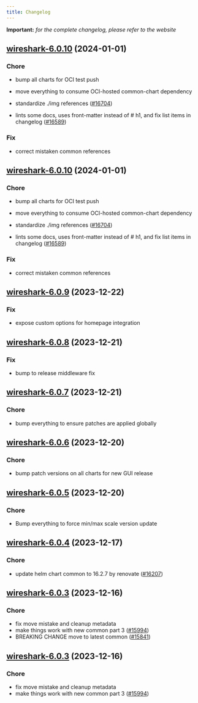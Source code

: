 ```yaml
---
title: Changelog
---
```


**Important:**
*for the complete changelog, please refer to the website*



## [wireshark-6.0.10](https://github.com/truecharts/charts/compare/wireshark-6.0.9...wireshark-6.0.10) (2024-01-01)

### Chore



- bump all charts for OCI test push

- move everything to consume OCI-hosted common-chart dependency

- standardize ./img references ([#16704](https://github.com/truecharts/charts/issues/16704))

- lints some docs, uses front-matter instead of # h1, and fix list items in changelog ([#16589](https://github.com/truecharts/charts/issues/16589))

### Fix



- correct mistaken common references


## [wireshark-6.0.10](https://github.com/truecharts/charts/compare/wireshark-6.0.9...wireshark-6.0.10) (2024-01-01)

### Chore



- bump all charts for OCI test push

- move everything to consume OCI-hosted common-chart dependency

- standardize ./img references ([#16704](https://github.com/truecharts/charts/issues/16704))

- lints some docs, uses front-matter instead of # h1, and fix list items in changelog ([#16589](https://github.com/truecharts/charts/issues/16589))

### Fix



- correct mistaken common references
## [wireshark-6.0.9](https://github.com/truecharts/charts/compare/wireshark-6.0.8...wireshark-6.0.9) (2023-12-22)

### Fix

- expose custom options for homepage integration

## [wireshark-6.0.8](https://github.com/truecharts/charts/compare/wireshark-6.0.7...wireshark-6.0.8) (2023-12-21)

### Fix

- bump to release middleware fix

## [wireshark-6.0.7](https://github.com/truecharts/charts/compare/wireshark-6.0.6...wireshark-6.0.7) (2023-12-21)

### Chore

- bump everything to ensure patches are applied globally

## [wireshark-6.0.6](https://github.com/truecharts/charts/compare/wireshark-6.0.5...wireshark-6.0.6) (2023-12-20)

### Chore

- bump patch versions on all charts for new GUI release

## [wireshark-6.0.5](https://github.com/truecharts/charts/compare/wireshark-6.0.4...wireshark-6.0.5) (2023-12-20)

### Chore

- Bump everything to force min/max scale version update

## [wireshark-6.0.4](https://github.com/truecharts/charts/compare/wireshark-6.0.3...wireshark-6.0.4) (2023-12-17)

### Chore

- update helm chart common to 16.2.7 by renovate ([#16207](https://github.com/truecharts/charts/issues/16207))

## [wireshark-6.0.3](https://github.com/truecharts/charts/compare/wireshark-5.0.3...wireshark-6.0.3) (2023-12-16)

### Chore

- fix move mistake and cleanup metadata
- make things work with new common part 3 ([#15994](https://github.com/truecharts/charts/issues/15994))
- BREAKING CHANGE move to latest common ([#15841](https://github.com/truecharts/charts/issues/15841))

## [wireshark-6.0.3](https://github.com/truecharts/charts/compare/wireshark-5.0.3...wireshark-6.0.3) (2023-12-16)

### Chore

- fix move mistake and cleanup metadata
- make things work with new common part 3 ([#15994](https://github.com/truecharts/charts/issues/15994))
